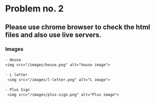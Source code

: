# Problem no. 2

## Please use chrome browser to check the html files and also use live servers.

### Images

    - House
    <img src="/images/house.png" alt="house image">

    - L letter
     <img src="/images/l-letter.png" alt="L image">

    - Plus Sign
     <img src="/images/plus-sign.png" alt="Plus image">
